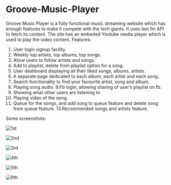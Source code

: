 # Groove-Music-Player
Groove Music Player is a fully functional music streaming website which has enough features to make it compete with the tech giants. It uses last.fm API to fetch its content. The site has an embeded Youtube media player which is used to play the video content.
Features:
1. User login signup facility.
2. Weekly top artists, top albums, top songs. 
3. Allow users to follow artists and songs. 
4. Add to playlist, delete from playlist option for a song. 
5. User dashboard displaying all their liked songs, albums, artists.
6. A separate page dedicated to each album, each artist and each song. 
7. Search functionality to find your favourite artist, song and album. 
8. Playing song audio.
9.Fb login, allowing sharing of user’s playlist on fb.
10. Showing what other users are listening to. 
11. Playing video of the song. 
12. Queue for the songs, and add song to queue feature and delete song from queue feature. 
13.Recommended songs and artists feature.

Some screenshots:

![1st](https://user-images.githubusercontent.com/26011589/36747328-c7b79bba-1c1a-11e8-8582-9067e0f09c59.jpg)




![2nd](https://user-images.githubusercontent.com/26011589/36747373-e74c75ea-1c1a-11e8-9a35-bb6a76e176bf.jpg)




![3rd](https://user-images.githubusercontent.com/26011589/36747384-eb93c036-1c1a-11e8-94b2-97e8ddff29dc.jpg)




![4th](https://user-images.githubusercontent.com/26011589/36747390-f0464e14-1c1a-11e8-9b0e-8d9a2f2aae82.jpg)




![5th](https://user-images.githubusercontent.com/26011589/36747395-f3b03a9c-1c1a-11e8-8591-fb161605860d.jpg)




![6th](https://user-images.githubusercontent.com/26011589/36747398-f55607b4-1c1a-11e8-92b1-65a397543a94.jpg)
